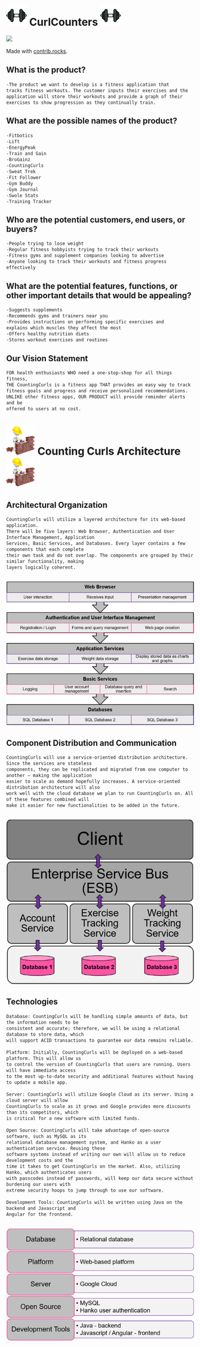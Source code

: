 # ![smalldumbbell](img/smalldumbbell.png) **CurlCounters** ![smalldumbbell](img/smalldumbbell.png)

<a href="https://github.com/Zac-Sells/-Curl-Counters/graphs/contributors">
  <img src="https://contrib.rocks/image?repo=Zac-Sells/-Curl-Counters" />
</a>

Made with [contrib.rocks](https://contrib.rocks).

## What is the product?
	-The product we want to develop is a fitness application that 
	tracks fitness workouts. The customer inputs their exercises and the 
	application will store their workouts and provide a graph of their 
	exercises to show progression as they continually train.

## What are the possible names of the product?
	-Fitbotics
	-Lift
	-EnergyPeak
	-Train and Gain
	-BroGainz
	-CountingCurls
	-Sweat Trek
	-Fit Follower
	-Gym Buddy
	-Gym Journal
	-Swole Stats
	-Training Tracker

## Who are the potential customers, end users, or buyers?
	-People trying to lose weight
	-Regular fitness hobbyists trying to track their workouts
	-Fitness gyms and supplement companies looking to advertise
	-Anyone looking to track their workouts and fitness progress 
	effectively

## What are the potential features, functions, or other important details that would be appealing? 
	-Suggests supplements
	-Recommends gyms and trainers near you
	-Provides instructions on performing specific exercises and 
	explains which muscles they affect the most
	-Offers healthy nutrition diets
	-Stores workout exercises and routines

## Our Vision Statement
	FOR health enthusiasts WHO need a one-stop-shop for all things fitness, 
	THE CountingCurls is a fitness app THAT provides an easy way to track 
	fitness goals and progress and receive personalized recommendations. 
	UNLIKE other fitness apps, OUR PRODUCT will provide reminder alerts and be 
	offered to users at no cost.

# ![archgif](img/archgif.gif) Counting Curls Architecture ![archgif](img/archgif.gif)
	
## Architectural Organization
	CountingCurls will utilize a layered architecture for its web-based application. 
	There will be five layers: Web Browser, Authentication and User Interface Management, Application 
	Services, Basic Services, and Databases. Every layer contains a few components that each complete 
	their own task and do not overlap. The components are grouped by their similar functionality, making
	layers logically coherent. 

## ![arch1img](img/arch1img.png)

## Component Distribution and Communication
	CountingCurls will use a service-oriented distribution architecture. Since the services are stateless
	components, they can be replicated and migrated from one computer to another – making the application
	easier to scale as demand hopefully increases. A service-oriented distribution architecture will also 
	work well with the cloud database we plan to run CountingCurls on. All of these features combined will
	make it easier for new functionalities to be added in the future. 

## ![arch2img](img/arch2img.png)

## Technologies
	Database: CountingCurls will be handling simple amounts of data, but the information needs to be 
	consistent and accurate; therefore, we will be using a relational database to store data, which 
	will support ACID transactions to guarantee our data remains reliable.  

	Platform: Initially, CountingCurls will be deployed on a web-based platform. This will allow us 
	to control the version of CountingCurls that users are running. Users will have immediate access 
	to the most up-to-date security and additional features without having to update a mobile app.  

	Server: CountingCurls will utilize Google Cloud as its server. Using a cloud server will allow 
	CountingCurls to scale as it grows and Google provides more discounts than its competitors, which 
	is critical for a new software with limited funds.  

	Open Source: CountingCurls will take advantage of open-source software, such as MySQL as its 
	relational database management system, and Hanko as a user authentication service. Reusing these 
	software systems instead of writing our own will allow us to reduce development costs and the 
	time it takes to get CountingCurls on the market. Also, utilizing Hanko, which authenticates users 
	with passcodes instead of passwords, will keep our data secure without burdening our users with 
	extreme security hoops to jump through to use our software. 

	Development Tools: CountingCurls will be written using Java on the backend and Javascript and 
	Angular for the frontend. 

## ![arch3img](img/arch3img.png)